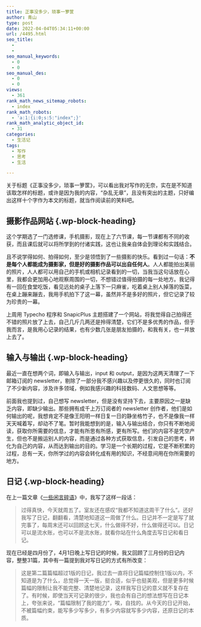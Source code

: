 ```yaml
---
title: 正事没多少，琐事一箩筐
author: 青山
type: post
date: 2022-04-04T05:34:11+00:00
url: /4495.html
seo_title:
  - 
  - 
seo_manual_keywords:
  - 0
  - 0
seo_manual_des:
  - 0
  - 0
views:
  - 361
rank_math_news_sitemap_robots:
  - index
rank_math_robots:
  - 'a:1:{i:0;s:5:"index";}'
rank_math_analytic_object_id:
  - 31
categories:
  - 生活记
tags:
  - 写作
  - 思考
  - 生活

---
```

关于标题《正事没多少，琐事一箩筐》，可以看出我对写作的无奈，实在是不知道该取怎样的标题，或许是因为我的内容，“杂乱无章”，且没有突出的主题，只好编出这样十个字作为本文的标题，就当作阅读前的笑料吧。

## 摄影作品网站 {.wp-block-heading}

这个学期选了一门选修课，手机摄影，现在上了六节课，每一节课都有不同的收获，而且课后就可以将所学到的付诸实践，这也让我亲自体会到理论和实践结合。

且不说学得如何、拍得如何，至少是领悟到了一些摄影的快乐。看到过一句话：**不是每个人都能成为摄影家，但是好的摄影作品可以出自任何人**。人人都能拍出美丽的照片，人人都可以用自己的手机或相机记录看到的一切，当我当这句话放在心里，我都会更加用心地观察周围的一切，不想错过值得拍摄的每一处地方。我记得有一回在食堂吃饭，看见远处的桌子上落下一只麻雀，吃着桌上别人掉落的饭菜，在桌上蹦来蹦去，我用手机拍下了这一幕，虽然并不是多好的照片，但它记录了较为珍贵的一幕。

上周用 Typecho 程序和 SnapicPlus 主题搭建了一个网站，将我觉得自己拍得还不错的照片放了上去，自己几斤几两还是拎得清楚，它们不是多优秀的作品，但于我而言，是我用心记录的结果，也有少数几张是朋友拍摄的，和我有关，也一并放上去了。

## 输入与输出 {.wp-block-heading}

最近一直在想两个词，即输入与输出，input 和 output，是因为这两天清理了一下邮箱订阅的 newsletter，剔除了一部分我不感兴趣以及停更很久的，同时也订阅了不少新内容，涉及许多领域，例如我感兴趣的科技数码、人文思想等等。

前面我也提到过，自己想写 newsletter，但是没有坚持下去，主要原因之一是缺乏内容，即缺少输出。那些拥有成千上万订阅者的 newsletter 创作者，他们是如何输出的呢，我想肯定不是像王阳明一样日复一日的静坐格竹子，也不是像我一样天天喊着写，却动不了笔。暂时我能想到的是，输入与输出结合，你只有不断地阅读，获取你所需要的信息，才能有所思有所感，更有所写。他们的内容不是凭空产生，但也不是搬运别人的内容，而是通过各种方式获取信息，引发自己的思考，转化为自己的内容，从而达到输出的目的。学习是一个长期的过程，它是不断积累的过程，总有一天，你所学过的内容会转化成有用的知识，不经意间用在你所需要的地方。

## 日记 {.wp-block-heading}

在上一篇文章《<a href="https://yinji.org/4492.html" target="_blank" rel="noreferrer noopener" data-type="post" data-id="4492">一些闲言碎语</a>》中，我写了这样一段话：

<blockquote class="wp-block-quote">
  <p>
    过得真快，今天就周五了。室友还在感叹“我都不知道这周干了什么”。还好我写了日记，翻翻看，清楚地知道这一周做了什么。日记并不一定是写了就完事了，每周末还可以回顾这七天，什么做得不好，什么做得还可以。日记可以是流水账，也可以不是流水账，就看你站在什么角度去写日记和看日记。
  </p>
</blockquote>

现在已经是四月份了，4月1日晚上写日记的时候，我又回顾了三月份的日记内容，整整31篇，其中有一篇提到我对写日记的方式有所改变：

<blockquote class="wp-block-quote">
  <p>
    这是第二篇篇幅超过1版的日记，我过去一直将日记篇幅控制住1版以内，不知道是为了什么，总觉得一天一版，挺合适，似乎也挺美观，但是更多时候篇幅的限制让我不能完整、清楚地记录，这样我写日记的意义就不复存在了。有时候，即使当天可记录的很少，我也会有自己的想法想写在日记本上，夸张来说，“篇幅限制了我的能力”，唉，自找的。从今天的日记开始，不被篇幅约束，能写多少写多少，有多少内容就写多少内容，还原日记的本质。
  </p>
</blockquote>